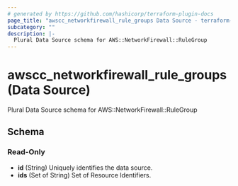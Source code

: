 ```yaml
---
# generated by https://github.com/hashicorp/terraform-plugin-docs
page_title: "awscc_networkfirewall_rule_groups Data Source - terraform-provider-awscc"
subcategory: ""
description: |-
  Plural Data Source schema for AWS::NetworkFirewall::RuleGroup
---
```


# awscc_networkfirewall_rule_groups (Data Source)

Plural Data Source schema for AWS::NetworkFirewall::RuleGroup



<!-- schema generated by tfplugindocs -->
## Schema

### Read-Only

- **id** (String) Uniquely identifies the data source.
- **ids** (Set of String) Set of Resource Identifiers.


